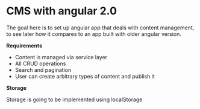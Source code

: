 # CMS with angular 2.0

The goal here is to set up angular app that deals with content management, to see later how it compares
to an app built with older angular version.

**Requirements**

- Content is managed via service layer
- All CRUD operations
- Search and pagination
- User can create arbitrary types of content and publish it

**Storage**

Storage is going to be implemented using localStorage


